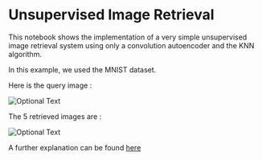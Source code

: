 # Unsupervised Image Retrieval

This notebook shows the implementation of a very simple unsupervised image retrieval system using only a convolution autoencoder and the KNN algorithm.

In this example, we used the MNIST dataset.


Here is the query image :

![Optional Text](../master/Images/query_image.png)

The 5 retrieved images are : 

![Optional Text](../master/Images/retrieved_images.png)

A further explanation can be found [here](https://towardsdatascience.com/build-a-simple-image-retrieval-system-with-an-autoencoder-673a262b7921)
